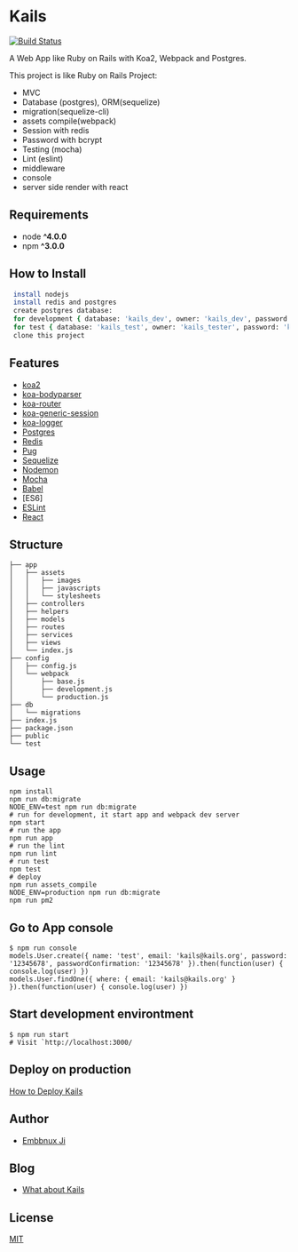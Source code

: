 # Kails

[![Build Status](https://travis-ci.org/embbnux/kails.svg?branch=master)](https://travis-ci.org/embbnux/kails)

A Web App like Ruby on Rails with Koa2, Webpack and Postgres.

This project is like Ruby on Rails Project:

* MVC
* Database (postgres), ORM(sequelize)
* migration(sequelize-cli)
* assets compile(webpack)
* Session with redis
* Password with bcrypt
* Testing (mocha)
* Lint (eslint)
* middleware
* console
* server side render with react

## Requirements

* node __^4.0.0__
* npm __^3.0.0__

## How to Install

```bash
 install nodejs
 install redis and postgres
 create postgres database:
 for development { database: 'kails_dev', owner: 'kails_dev', password: 'kails_dev' }
 for test { database: 'kails_test', owner: 'kails_tester', password: 'kails_tester' }
 clone this project
```

## Features

* [koa2](https://github.com/koajs/koa/tree/v2.x)
* [koa-bodyparser](https://github.com/koajs/bodyparser)
* [koa-router](https://github.com/alexmingoia/koa-router)
* [koa-generic-session](https://github.com/koajs/generic-session)
* [koa-logger](https://github.com/koajs/logger)
* [Postgres](https://www.postgresql.org/)
* [Redis](http://redis.io/)
* [Pug](http://jade-lang.com/)
* [Sequelize](http://docs.sequelizejs.com/)
* [Nodemon](http://nodemon.io/)
* [Mocha](https://mochajs.org/)
* [Babel](https://github.com/babel/babel)
* [ES6]
* [ESLint](http://eslint.org/)
* [React](https://facebook.github.io/react/)

## Structure

```
├── app
│   ├── assets
│   │   ├── images
│   │   ├── javascripts
│   │   └── stylesheets
│   ├── controllers
│   ├── helpers
│   ├── models
│   ├── routes
│   ├── services
│   ├── views
│   └── index.js
├── config
│   ├── config.js
│   └── webpack
│       ├── base.js
│       ├── development.js
│       └── production.js
├── db
│   └── migrations
├── index.js
├── package.json
├── public
└── test
```

## Usage

```
npm install
npm run db:migrate
NODE_ENV=test npm run db:migrate
# run for development, it start app and webpack dev server
npm start
# run the app
npm run app
# run the lint
npm run lint
# run test
npm test
# deploy
npm run assets_compile
NODE_ENV=production npm run db:migrate
npm run pm2
```

## Go to App console

```
$ npm run console
models.User.create({ name: 'test', email: 'kails@kails.org', password: '12345678', passwordConfirmation: '12345678' }).then(function(user) { console.log(user) })
models.User.findOne({ where: { email: 'kails@kails.org' } }).then(function(user) { console.log(user) })
```

## Start development environtment

```
$ npm run start
# Visit `http://localhost:3000/
```

## Deploy on production

[How to Deploy Kails](https://github.com/embbnux/kails/wiki/How-to-Deploy-Kails)

## Author
* [Embbnux Ji](https://www.embbnux.com)

## Blog
* [What about Kails](https://www.embbnux.com/2016/09/04/kails_with_koa2_like_ruby_on_rails/)

## License
[MIT](https://github.com/embbnux/kails/blob/master/LICENSE.txt)
